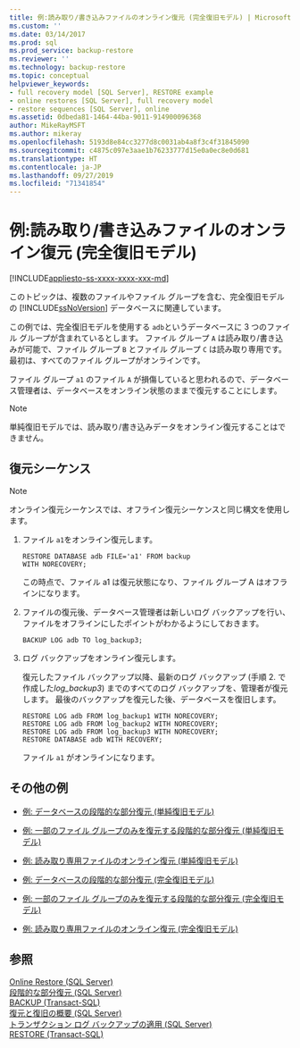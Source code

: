 ```yaml
---
title: 例:読み取り/書き込みファイルのオンライン復元 (完全復旧モデル) | Microsoft Docs
ms.custom: ''
ms.date: 03/14/2017
ms.prod: sql
ms.prod_service: backup-restore
ms.reviewer: ''
ms.technology: backup-restore
ms.topic: conceptual
helpviewer_keywords:
- full recovery model [SQL Server], RESTORE example
- online restores [SQL Server], full recovery model
- restore sequences [SQL Server], online
ms.assetid: 0dbeda81-1464-44ba-9011-914900096368
author: MikeRayMSFT
ms.author: mikeray
ms.openlocfilehash: 5193d8e84cc3277d8c0031ab4a8f3c4f31845090
ms.sourcegitcommit: c4875c097e3aae1b76233777d15e0a0ec8e0d681
ms.translationtype: HT
ms.contentlocale: ja-JP
ms.lasthandoff: 09/27/2019
ms.locfileid: "71341854"
---
```

# <a name="example-online-restore-of-a-read-write-file-full-recovery-model"></a>例:読み取り/書き込みファイルのオンライン復元 (完全復旧モデル)
[!INCLUDE[appliesto-ss-xxxx-xxxx-xxx-md](../../includes/appliesto-ss-xxxx-xxxx-xxx-md.md)]

  このトピックは、複数のファイルやファイル グループを含む、完全復旧モデルの [!INCLUDE[ssNoVersion](../../includes/ssnoversion-md.md)] データベースに関連しています。  
  
 この例では、完全復旧モデルを使用する `adb`というデータベースに 3 つのファイル グループが含まれているとします。 ファイル グループ `A` は読み取り/書き込みが可能で、ファイル グループ `B` とファイル グループ `C` は読み取り専用です。 最初は、すべてのファイル グループがオンラインです。  
  
 ファイル グループ `a1` のファイル `A` が損傷していると思われるので、データベース管理者は、データベースをオンライン状態のままで復元することにします。  
  
> [!NOTE]  
>  単純復旧モデルでは、読み取り/書き込みデータをオンライン復元することはできません。  
  
## <a name="restore-sequences"></a>復元シーケンス  
  
> [!NOTE]  
>  オンライン復元シーケンスでは、オフライン復元シーケンスと同じ構文を使用します。  
  
1.  ファイル `a1`をオンライン復元します。  
  
    ```  
    RESTORE DATABASE adb FILE='a1' FROM backup   
    WITH NORECOVERY;  
    ```  
  
     この時点で、ファイル a1 は復元状態になり、ファイル グループ A はオフラインになります。  
  
2.  ファイルの復元後、データベース管理者は新しいログ バックアップを行い、ファイルをオフラインにしたポイントがわかるようにしておきます。  
  
    ```  
    BACKUP LOG adb TO log_backup3;   
    ```  
  
3.  ログ バックアップをオンライン復元します。  
  
     復元したファイル バックアップ以降、最新のログ バックアップ (手順 2. で作成した*log_backup3*) までのすべてのログ バックアップを、管理者が復元します。 最後のバックアップを復元した後、データベースを復旧します。  
  
    ```  
    RESTORE LOG adb FROM log_backup1 WITH NORECOVERY;  
    RESTORE LOG adb FROM log_backup2 WITH NORECOVERY;  
    RESTORE LOG adb FROM log_backup3 WITH NORECOVERY;  
    RESTORE DATABASE adb WITH RECOVERY;  
    ```  
  
     ファイル `a1` がオンラインになります。  
  
## <a name="additional-examples"></a>その他の例  
  
-   [例: データベースの段階的な部分復元 &#40;単純復旧モデル&#41;](../../relational-databases/backup-restore/example-piecemeal-restore-of-database-simple-recovery-model.md)  
  
-   [例: 一部のファイル グループのみを復元する段階的な部分復元 &#40;単純復旧モデル&#41;](../../relational-databases/backup-restore/example-piecemeal-restore-of-only-some-filegroups-simple-recovery-model.md)  
  
-   [例: 読み取り専用ファイルのオンライン復元 &#40;単純復旧モデル&#41;](../../relational-databases/backup-restore/example-online-restore-of-a-read-only-file-simple-recovery-model.md)  
  
-   [例: データベースの段階的な部分復元 &#40;完全復旧モデル&#41;](../../relational-databases/backup-restore/example-piecemeal-restore-of-database-full-recovery-model.md)  
  
-   [例: 一部のファイル グループのみを復元する段階的な部分復元 &#40;完全復旧モデル&#41;](../../relational-databases/backup-restore/example-piecemeal-restore-of-only-some-filegroups-full-recovery-model.md)  
  
-   [例: 読み取り専用ファイルのオンライン復元 &#40;完全復旧モデル&#41;](../../relational-databases/backup-restore/example-online-restore-of-a-read-only-file-full-recovery-model.md)  
  
## <a name="see-also"></a>参照  
 [Online Restore &#40;SQL Server&#41;](../../relational-databases/backup-restore/online-restore-sql-server.md)   
 [段階的な部分復元 &#40;SQL Server&#41;](../../relational-databases/backup-restore/piecemeal-restores-sql-server.md)   
 [BACKUP &#40;Transact-SQL&#41;](../../t-sql/statements/backup-transact-sql.md)   
 [復元と復旧の概要 &#40;SQL Server&#41;](../../relational-databases/backup-restore/restore-and-recovery-overview-sql-server.md)   
 [トランザクション ログ バックアップの適用 &#40;SQL Server&#41;](../../relational-databases/backup-restore/apply-transaction-log-backups-sql-server.md)   
 [RESTORE &#40;Transact-SQL&#41;](../../t-sql/statements/restore-statements-transact-sql.md)  
  
  
